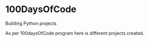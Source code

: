# 100DaysOfCode
Building Python projects

As per 100daysOfCode program here is different projects created.
